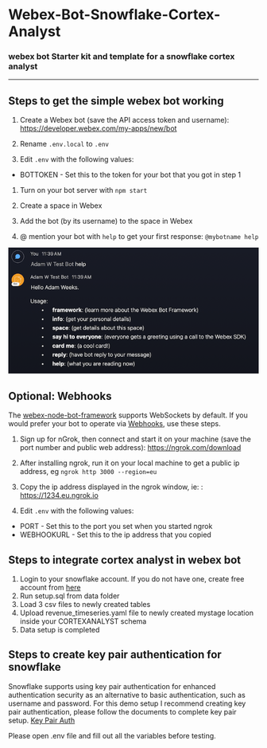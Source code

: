 # Webex-Bot-Snowflake-Cortex-Analyst

### webex bot Starter kit and template for a snowflake cortex analyst

---

## Steps to get the simple webex bot working

1. Create a Webex bot (save the API access token and username): https://developer.webex.com/my-apps/new/bot
1. Rename `.env.local` to `.env`

1. Edit `.env` with the following values:

- BOTTOKEN - Set this to the token for your bot that you got in step 1

1. Turn on your bot server with `npm start`

1. Create a space in Webex

1. Add the bot (by its username) to the space in Webex

1. @ mention your bot with `help` to get your first response: `@mybotname help`

![First Response](./images/message.png)

## Optional: Webhooks

The [webex-node-bot-framework](https://github.com/WebexCommunity/webex-node-bot-framework) supports WebSockets by default. If you would prefer your bot to operate via [Webhooks](https://developer.webex.com/docs/api/guides/webhooks), use these steps.

1. Sign up for nGrok, then connect and start it on your machine (save the port number and public web address): https://ngrok.com/download

1. After installing ngrok, run it on your local machine to get a public ip address, eg `ngrok http 3000 --region=eu`

1. Copy the ip address displayed in the ngrok window, ie: : https://1234.eu.ngrok.io

1. Edit `.env` with the following values:

- PORT - Set this to the port you set when you started ngrok
- WEBHOOKURL - Set this to the ip address that you copied

## Steps to integrate cortex analyst in webex bot
1. Login to your snowflake account. If you do not have one, create free account from [here](https://signup.snowflake.com/?utm_cta=trial-en-www-homepage-top-right-nav-ss-evg&_ga=2.55182251.1247825864.1741244127-768819658.1703016241)
1. Run setup.sql from data folder
1. Load 3 csv files to newly created tables
1. Upload revenue_timeseries.yaml file to newly created mystage location inside your CORTEXANALYST schema
1. Data setup is completed

## Steps to create key pair authentication for snowflake
Snowflake supports using key pair authentication for enhanced authentication security as an alternative to basic authentication, such as username and password. For this demo setup I recommend creating key pair authentication, please follow the documents to complete key pair setup. [Key Pair Auth](https://docs.snowflake.com/en/user-guide/key-pair-auth#generate-the-private-key)

Please open .env file and fill out all the variables before testing.
